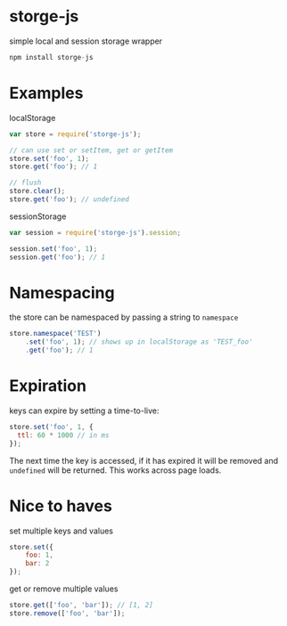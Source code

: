 storge-js
=========

simple local and session storage wrapper

```js
npm install storge-js
```

Examples
=========

localStorage
```js
var store = require('storge-js');

// can use set or setItem, get or getItem
store.set('foo', 1);
store.get('foo'); // 1

// flush
store.clear();
store.get('foo'); // undefined
```

sessionStorage
```js
var session = require('storge-js').session;

session.set('foo', 1);
session.get('foo'); // 1
```

Namespacing
=========
the store can be namespaced by passing a string
to `namespace`
```js
store.namespace('TEST')
    .set('foo', 1); // shows up in localStorage as 'TEST_foo'
    .get('foo'); // 1
```

Expiration
=========

keys can expire by setting a time-to-live:
```js
store.set('foo', 1, {
  ttl: 60 * 1000 // in ms
});
```
The next time the key is accessed, if it has expired it
will be removed and `undefined` will be returned. This works
across page loads.

Nice to haves
=========
set multiple keys and values
```js
store.set({
    foo: 1,
    bar: 2
});
```

get or remove multiple values
```js
store.get(['foo', 'bar']); // [1, 2]
store.remove(['foo', 'bar']);
```

